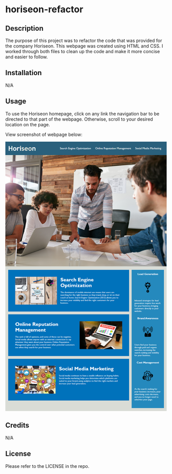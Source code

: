 # horiseon-refactor

## Description

The purpose of this project was to refactor the code that was provided for the company Horiseon. This webpage was created using HTML and CSS. I worked through both files to clean up the code and make it more concise and easier to follow.

## Installation

N/A

## Usage

To use the Horiseon homepage, click on any link the navigation bar to be directed to that part of the webpage. Otherwise, scroll to your desired location on the page.

View screenshot of webpage below:

![screenshot of Horiseon home page](./assets/images/01-html-css-git-homework-demo.png)

## Credits

N/A

## License

Please refer to the LICENSE in the repo. 

